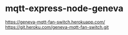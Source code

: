 # mqtt-express-node-geneva

https://geneva-mqtt-fan-switch.herokuapp.com/
https://git.heroku.com/geneva-mqtt-fan-switch.git
